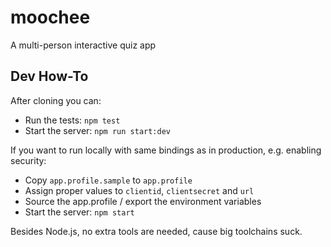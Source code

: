 # moochee

A multi-person interactive quiz app

## Dev How-To

After cloning you can:
- Run the tests: `npm test`
- Start the server: `npm run start:dev`

If you want to run locally with same bindings as in production, e.g. enabling security:
- Copy `app.profile.sample` to `app.profile`
- Assign proper values to `clientid`, `clientsecret` and `url`
- Source the app.profile / export the environment variables
- Start the server: `npm start`

Besides Node.js, no extra tools are needed, cause big toolchains suck.